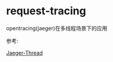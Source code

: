 # request-tracing

opentracing(jaeger)在多线程场景下的应用
 

参考: 

[Jaeger-Thread](https://www.yzhu.name/2019/12/27/Jaeger-Thread/)